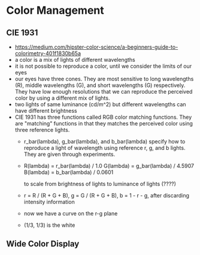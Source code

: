Color Management
================

## CIE 1931

- <https://medium.com/hipster-color-science/a-beginners-guide-to-colorimetry-401f1830b65a>
- a color is a mix of lights of different wavelengths
- it is not possible to reproduce a color, until we consider the limits of our
  eyes
- our eyes have three cones.  They are most sensitive to long wavelengths (R),
  middle wavelengths (G), and short wavelengths (G) respectively.  They have
  low enough resolutions that we can reproduce the perceived color by using a
  different mix of lights.
- two lights of same luminance (cd/m^2) but different wavelengths can have
  different brightness
- CIE 1931 has three functions called RGB color matching functions.  They are
  "matching" functions in that they matches the perceived color using three
  reference lights.
  - r\_bar(lambda), g\_bar(lambda), and b\_bar(lambda) specify how to reproduce a light of
    wavelength using reference r, g, and b lights.  They are given through
    experiments.
  - R(lambda) = r\_bar(lambda) / 1.0
    G(lambda) = g\_bar(lambda) / 4.5907
    B(lambda) = b\_bar(lambda) / 0.0601

    to scale from brightness of lights to luminance of lights (????)
  - r = R / (R + G + B), g = G / (R + G + B), b = 1 - r - g, after discarding
    intensity information
  - now we have a curve on the r-g plane
  - (1/3, 1/3) is the white

## Wide Color Display
